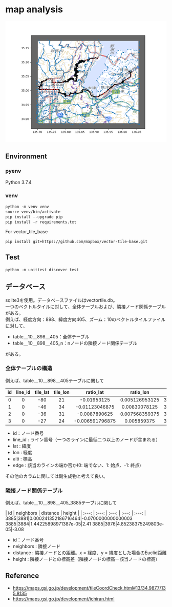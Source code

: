# map analysis
![aaa](routes_img.png)

## Environment 

### pyenv
Python 3.7.4

### venv

```
python -m venv venv
source venv/bin/activate
pip install --upgrade pip
pip install -r requirements.txt
```
For vector_tile_base
```
pip install git+https://github.com/mapbox/vector-tile-base.git
```

## Test
```
python -m unittest discover test
```

## データベース
sqlite3を使用。データベースファイルはvectortile.db。<br>
一つのベクトルタイルに対して、全体テーブルおよび、隣接ノード関係テーブルがある。<br>
例えば、経度方向：898、緯度方向405、ズーム：10のベクトルタイルファイルに対して、

* table＿10＿898＿405：全体テーブル
* table＿10＿898＿405_n：nノードの隣接ノード関係テーブル

がある。

### 全体テーブルの構造
例えば、table＿10＿898＿405テーブルに関して

| id | line_id | tile_lat | tile_lon | ratio_lat | ratio_lon | lat | lon | alti | edge | t_lat | t_lat |
| :---: | :---: | :---: | :---: | :---: | :---: | :---: | :---: | :---: | :---: | :---: | :---: |
0|0|-80|21|-0.01953125|0.005126953125|35.1794208217521|135.704927444458|524.16|1|404.98046875|898.005126953125
1|0|-46|34|-0.01123046875|0.00830078125|35.1770355550041|135.706043243408|578.83|0|404.98876953125|898.00830078125
2|0|-36|31|-0.0087890625|0.007568359375|35.1763339926404|135.705785751343|524.16|0|404.9912109375|898.007568359375
3|0|-27|24|-0.006591796875|0.005859375|35.1757025813363|135.705184936523|524.16|0|404.993408203125|898.005859375

* id：ノード番号
* line_id : ライン番号（一つのラインに最低二つ以上のノードが含まれる）
* lat : 緯度
* lon : 経度
* alti : 標高
* edge : 該当のラインの端か否か(0: 端でない、1: 始点、-1: 終点)

その他のカラムに関しては副生成物と考えて良い。

### 隣接ノード関係テーブル
例えば、table＿10＿898＿405_3885テーブルに関して

| id | neighbors | distance | height |
| :---: | :---: | :---: | :---: | :---: |
3885|3881|0.000241352186716464|-0.0700000000000003
3885|3884|1.44225898971387e-05|2.41
3885|3976|4.85238375249803e-05|-3.08

* id：ノード番号
* neighbors : 隣接ノード
* distance : 隣接ノードとの距離。x = 経度、y = 緯度とした場合のEuclid距離
* height : 隣接ノードとの標高差（隣接ノードの標高ー該当ノードの標高）

## Reference
* https://maps.gsi.go.jp/development/tileCoordCheck.html#13/34.9877/135.8135
* https://maps.gsi.go.jp/development/ichiran.html